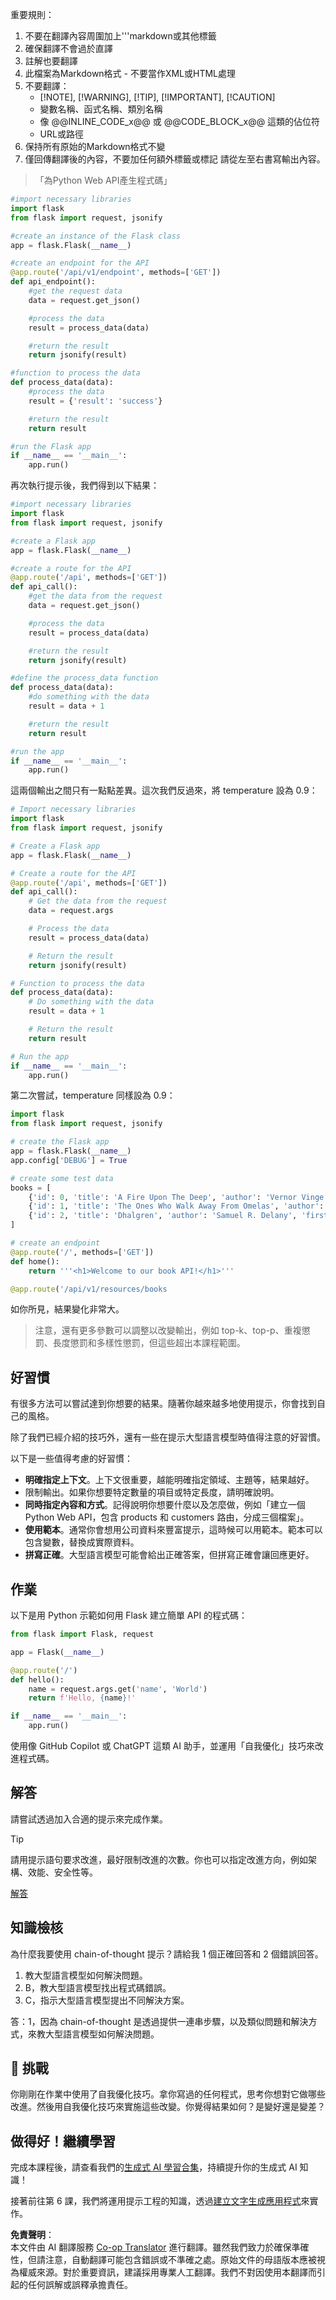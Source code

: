 <!--
CO_OP_TRANSLATOR_METADATA:
{
  "original_hash": "2b4c36be7d66b32e4fac47761718b4a9",
  "translation_date": "2025-07-09T11:26:30+00:00",
  "source_file": "05-advanced-prompts/README.md",
  "language_code": "hk"
}
-->

重要規則：
1. 不要在翻譯內容周圍加上'''markdown或其他標籤
2. 確保翻譯不會過於直譯
3. 註解也要翻譯
4. 此檔案為Markdown格式 - 不要當作XML或HTML處理
5. 不要翻譯：
   - [!NOTE], [!WARNING], [!TIP], [!IMPORTANT], [!CAUTION]
   - 變數名稱、函式名稱、類別名稱
   - 像 @@INLINE_CODE_x@@ 或 @@CODE_BLOCK_x@@ 這類的佔位符
   - URL或路徑
6. 保持所有原始的Markdown格式不變
7. 僅回傳翻譯後的內容，不要加任何額外標籤或標記
請從左至右書寫輸出內容。

> 「為Python Web API產生程式碼」
```python
#import necessary libraries
import flask
from flask import request, jsonify

#create an instance of the Flask class
app = flask.Flask(__name__)

#create an endpoint for the API
@app.route('/api/v1/endpoint', methods=['GET'])
def api_endpoint():
    #get the request data
    data = request.get_json()

    #process the data
    result = process_data(data)

    #return the result
    return jsonify(result)

#function to process the data
def process_data(data):
    #process the data
    result = {'result': 'success'}

    #return the result
    return result

#run the Flask app
if __name__ == '__main__':
    app.run()

```

再次執行提示後，我們得到以下結果：

```python
#import necessary libraries
import flask
from flask import request, jsonify

#create a Flask app
app = flask.Flask(__name__)

#create a route for the API
@app.route('/api', methods=['GET'])
def api_call():
    #get the data from the request
    data = request.get_json()

    #process the data
    result = process_data(data)

    #return the result
    return jsonify(result)

#define the process_data function
def process_data(data):
    #do something with the data
    result = data + 1

    #return the result
    return result

#run the app
if __name__ == '__main__':
    app.run()

```

這兩個輸出之間只有一點點差異。這次我們反過來，將 temperature 設為 0.9：

```python
# Import necessary libraries
import flask
from flask import request, jsonify

# Create a Flask app
app = flask.Flask(__name__)

# Create a route for the API
@app.route('/api', methods=['GET'])
def api_call():
    # Get the data from the request
    data = request.args

    # Process the data
    result = process_data(data)

    # Return the result
    return jsonify(result)

# Function to process the data
def process_data(data):
    # Do something with the data
    result = data + 1

    # Return the result
    return result

# Run the app
if __name__ == '__main__':
    app.run()

```

第二次嘗試，temperature 同樣設為 0.9：

```python
import flask
from flask import request, jsonify

# create the Flask app
app = flask.Flask(__name__)
app.config['DEBUG'] = True

# create some test data
books = [
    {'id': 0, 'title': 'A Fire Upon The Deep', 'author': 'Vernor Vinge', 'first_sentence': 'The coldsleep itself was dreamless.', 'year_published': '1992'},
    {'id': 1, 'title': 'The Ones Who Walk Away From Omelas', 'author': 'Ursula K. Le Guin', 'first_sentence': 'With a clamor of bells that set the swallows soaring, the Festival of Summer came to the city Omelas, bright-towered by the sea.', 'published': '1973'},
    {'id': 2, 'title': 'Dhalgren', 'author': 'Samuel R. Delany', 'first_sentence': 'to wound the autumnal city.', 'published': '1975'}
]

# create an endpoint
@app.route('/', methods=['GET'])
def home():
    return '''<h1>Welcome to our book API!</h1>'''

@app.route('/api/v1/resources/books

```

如你所見，結果變化非常大。

> 注意，還有更多參數可以調整以改變輸出，例如 top-k、top-p、重複懲罰、長度懲罰和多樣性懲罰，但這些超出本課程範圍。

## 好習慣

有很多方法可以嘗試達到你想要的結果。隨著你越來越多地使用提示，你會找到自己的風格。

除了我們已經介紹的技巧外，還有一些在提示大型語言模型時值得注意的好習慣。

以下是一些值得考慮的好習慣：

- **明確指定上下文**。上下文很重要，越能明確指定領域、主題等，結果越好。
- 限制輸出。如果你想要特定數量的項目或特定長度，請明確說明。
- **同時指定內容和方式**。記得說明你想要什麼以及怎麼做，例如「建立一個 Python Web API，包含 products 和 customers 路由，分成三個檔案」。
- **使用範本**。通常你會想用公司資料來豐富提示，這時候可以用範本。範本可以包含變數，替換成實際資料。
- **拼寫正確**。大型語言模型可能會給出正確答案，但拼寫正確會讓回應更好。

## 作業

以下是用 Python 示範如何用 Flask 建立簡單 API 的程式碼：

```python
from flask import Flask, request

app = Flask(__name__)

@app.route('/')
def hello():
    name = request.args.get('name', 'World')
    return f'Hello, {name}!'

if __name__ == '__main__':
    app.run()
```

使用像 GitHub Copilot 或 ChatGPT 這類 AI 助手，並運用「自我優化」技巧來改進程式碼。

## 解答

請嘗試透過加入合適的提示來完成作業。

> [!TIP]
> 請用提示語句要求改進，最好限制改進的次數。你也可以指定改進方向，例如架構、效能、安全性等。

[解答](../../../05-advanced-prompts/python/aoai-solution.py)

## 知識檢核

為什麼我要使用 chain-of-thought 提示？請給我 1 個正確回答和 2 個錯誤回答。

1. 教大型語言模型如何解決問題。
1. B，教大型語言模型找出程式碼錯誤。
1. C，指示大型語言模型提出不同解決方案。

答：1，因為 chain-of-thought 是透過提供一連串步驟，以及類似問題和解決方式，來教大型語言模型如何解決問題。

## 🚀 挑戰

你剛剛在作業中使用了自我優化技巧。拿你寫過的任何程式，思考你想對它做哪些改進。然後用自我優化技巧來實施這些改變。你覺得結果如何？是變好還是變差？

## 做得好！繼續學習

完成本課程後，請查看我們的[生成式 AI 學習合集](https://aka.ms/genai-collection?WT.mc_id=academic-105485-koreyst)，持續提升你的生成式 AI 知識！

接著前往第 6 課，我們將運用提示工程的知識，透過[建立文字生成應用程式](../06-text-generation-apps/README.md?WT.mc_id=academic-105485-koreyst)來實作。

**免責聲明**：  
本文件由 AI 翻譯服務 [Co-op Translator](https://github.com/Azure/co-op-translator) 進行翻譯。雖然我們致力於確保準確性，但請注意，自動翻譯可能包含錯誤或不準確之處。原始文件的母語版本應被視為權威來源。對於重要資訊，建議採用專業人工翻譯。我們不對因使用本翻譯而引起的任何誤解或誤釋承擔責任。
